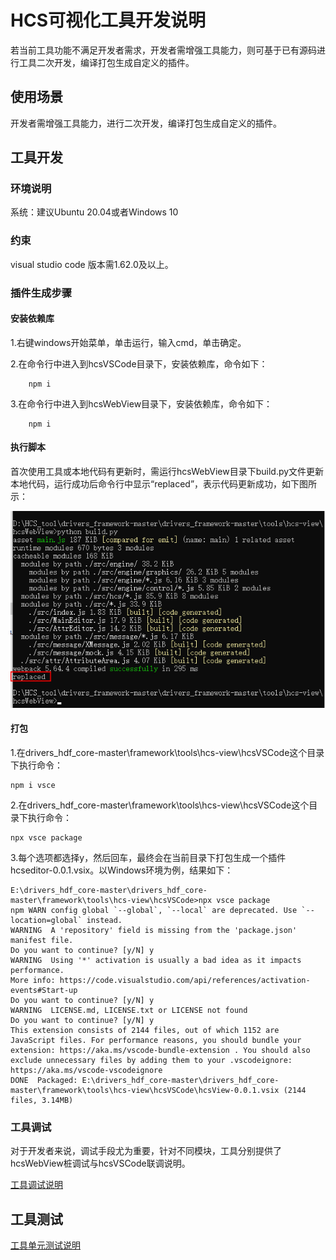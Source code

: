 # HCS可视化工具开发说明

若当前工具功能不满足开发者需求，开发者需增强工具能力，则可基于已有源码进行工具二次开发，编译打包生成自定义的插件。

## 使用场景

开发者需增强工具能力，进行二次开发，编译打包生成自定义的插件。

## 工具开发

### 环境说明

系统：建议Ubuntu 20.04或者Windows 10

### 约束
visual studio code 版本需1.62.0及以上。

### 插件生成步骤

#### 安装依赖库

1.右键windows开始菜单，单击运行，输入cmd，单击确定。	
	
	
2.在命令行中进入到hcsVSCode目录下，安装依赖库，命令如下：
	
		npm i
	
3.在命令行中进入到hcsWebView目录下，安装依赖库，命令如下：
	
		npm i

#### 执行脚本

首次使用工具或本地代码有更新时，需运行hcsWebView目录下build.py文件更新本地代码，运行成功后命令行中显示“replaced”，表示代码更新成功，如下图所示：

![](../figures/run-code-succss.png)

#### 打包

1.在drivers_hdf_core-master\framework\tools\hcs-view\hcsVSCode这个目录下执行命令：
	
	npm i vsce
	
2.在drivers_hdf_core-master\framework\tools\hcs-view\hcsVSCode这个目录下执行命令：
	
	npx vsce package
	
3.每个选项都选择y，然后回车，最终会在当前目录下打包生成一个插件hcseditor-0.0.1.vsix。以Windows环境为例，结果如下：

	E:\drivers_hdf_core-master\drivers_hdf_core-master\framework\tools\hcs-view\hcsVSCode>npx vsce package
	npm WARN config global `--global`, `--local` are deprecated. Use `--location=global` instead.
	WARNING  A 'repository' field is missing from the 'package.json' manifest file.
	Do you want to continue? [y/N] y
	WARNING  Using '*' activation is usually a bad idea as it impacts performance.
	More info: https://code.visualstudio.com/api/references/activation-events#Start-up
	Do you want to continue? [y/N] y
	WARNING  LICENSE.md, LICENSE.txt or LICENSE not found
	Do you want to continue? [y/N] y
	This extension consists of 2144 files, out of which 1152 are JavaScript files. For performance reasons, you should bundle your extension: https://aka.ms/vscode-bundle-extension . You should also exclude unnecessary files by adding them to your .vscodeignore: https://aka.ms/vscode-vscodeignore
	DONE  Packaged: E:\drivers_hdf_core-master\drivers_hdf_core-master\framework\tools\hcs-view\hcsVSCode\hcsView-0.0.1.vsix (2144 files, 3.14MB)
	
### 工具调试
对于开发者来说，调试手段尤为重要，针对不同模块，工具分别提供了hcsWebView桩调试与hcsVSCode联调说明。

  [工具调试说明](https://gitee.com/guoyuefeng0929/drivers_hdf_core/blob/master/framework/tools/hcs-view/docs/DEBUGGUIDE.md)
	   
## 工具测试

  [工具单元测试说明](https://gitee.com/openharmony/drivers_hdf_core/blob/master/framework/tools/hcs-view/hcsWebView/test/README.md)

